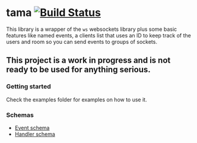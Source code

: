 # tama [![Build Status](https://travis-ci.org/guilhermelimak/tama.svg?branch=master)](https://travis-ci.org/guilhermelimak/tama)
This library is a wrapper of the `ws` websockets library plus some basic features like named events, a clients list that uses an ID to keep track of the users and room so you can send events to groups of sockets.

## This project is a work in progress and is not ready to be used for anything serious. 

### Getting started
Check the examples folder for examples on how to use it.

### Schemas
* [Event schema](docs/schemas/eventSchema.md)
* [Handler schema](docs/schemas/handlerSchema.md)
